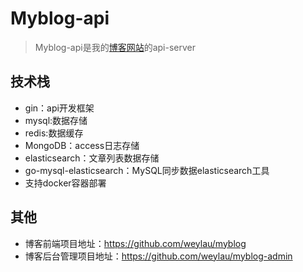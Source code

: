 # Myblog-api
> Myblog-api是我的[博客网站](https://weylau.ajnote.cn "myblog")的api-server 


## 技术栈
- gin：api开发框架
- mysql:数据存储
- redis:数据缓存
- MongoDB：access日志存储
- elasticsearch：文章列表数据存储
- go-mysql-elasticsearch：MySQL同步数据elasticsearch工具
- 支持docker容器部署

## 其他
- 博客前端项目地址：https://github.com/weylau/myblog
- 博客后台管理项目地址：https://github.com/weylau/myblog-admin